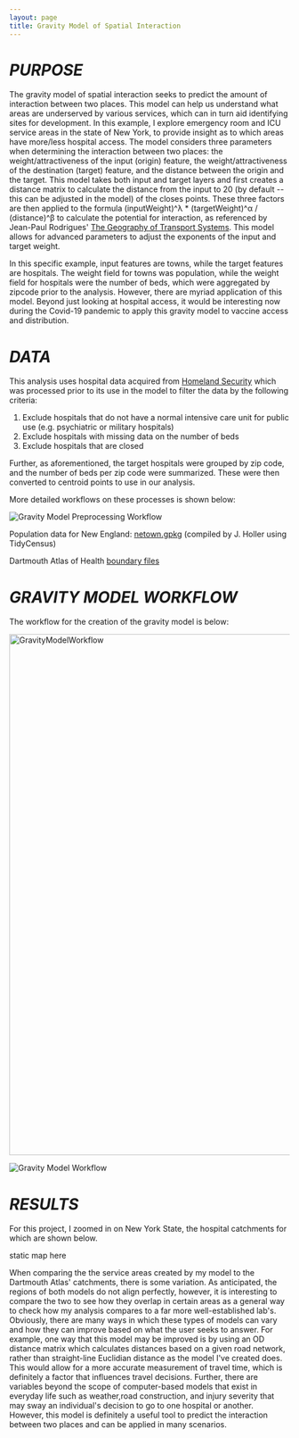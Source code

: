 ```yaml
---
layout: page
title: Gravity Model of Spatial Interaction
---
```


# *PURPOSE*

The gravity model of spatial interaction seeks to predict the amount of interaction between two places. This model can help us understand what areas are underserved by various services, which can in turn aid identifying sites for development. In this example, I explore emergency room and ICU service areas in the state of New York, to provide insight as to which areas have more/less hospital access. The model considers three parameters when determining the interaction between two places: the weight/attractiveness of the input (origin) feature, the weight/attractiveness of the destination (target) feature, and the distance between the origin and the target. This model takes both input and target layers and first creates a distance matrix to calculate the distance from the input to 20 (by default -- this can be adjusted in the model) of the closes points. These three factors are then applied to the formula (inputWeight)^λ * (targetWeight)^α / (distance)^β to calculate the potential for interaction, as referenced by Jean-Paul Rodrigues' [The Geography of Transport Systems](https://transportgeography.org/contents/methods/spatial-interactions-gravity-model/). This model allows for advanced parameters to adjust the exponents of the input and target weight.

In this specific example, input features are towns, while the target features are hospitals. The weight field for towns was population, while the weight field for hospitals were the number of beds, which were aggregated by zipcode prior to the analysis. However, there are myriad application of this model. Beyond just looking at hospital access, it would be interesting now during the Covid-19 pandemic to apply this gravity model to vaccine access and distribution. 

# *DATA*

This analysis uses hospital data acquired from [Homeland Security](https://hifld-geoplatform.opendata.arcgis.com/datasets/6ac5e325468c4cb9b905f1728d6fbf0f_0) which was processed prior to its use in the model to filter the data by the following criteria:
 1. Exclude hospitals that do not have a normal intensive care unit for public use (e.g. psychiatric or military hospitals)
 2. Exclude hospitals with missing data on the number of beds
 3. Exclude hospitals that are closed

Further, as aforementioned, the target hospitals were grouped by zip code, and the number of beds per zip code were summarized. These were then converted to centroid points to use in our analysis.

More detailed workflows on these processes is shown below:

![Gravity Model Preprocessing Workflow](https://user-images.githubusercontent.com/79551621/110568895-c2616a00-8121-11eb-9cbb-1a9c26a82cad.png)

Population data for New England: [netown.gpkg](/assets/netown.gpkg) (compiled by J. Holler using TidyCensus)

Dartmouth Atlas of Health [boundary files](https://atlasdata.dartmouth.edu/downloads/supplemental#boundaries)

# *GRAVITY MODEL WORKFLOW*

The workflow for the creation of the gravity model is below:

<img width="934" alt="GravityModelWorkflow" src="https://user-images.githubusercontent.com/79551621/110569293-55020900-8122-11eb-9b70-afee803e01dc.png">

![Gravity Model Workflow](assets/gravitymodel)

# *RESULTS*

For this project, I zoomed in on New York State, the hospital catchments for which are shown below.

static map here

When comparing the the service areas created by my model to the Dartmouth Atlas' catchments, there is some variation. As anticipated, the regions of both models do not align perfectly, however, it is interesting to compare the two to see how they overlap in certain areas as a general way to check how my analysis compares to a far more well-established lab's. Obviously, there are many ways in which these types of models can vary and how they can improve based on what the user seeks to answer. For example, one way that this model may be improved is by using an OD distance matrix which calculates distances based on a given road network, rather than straight-line Euclidian distance as the model I've created does. This would allow for a more accurate measurement of travel time, which is definitely a factor that influences travel decisions. Further, there are variables beyond the scope of computer-based models that exist in everyday life such as weather,road construction, and injury severity that may sway an individual's decision to go to one hospital or another. However, this model is definitely a useful tool to predict the interaction between two places and can be applied in many scenarios.
